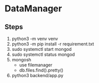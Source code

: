 # DataManager

## Steps
1. python3 -m venv venv
2. python3 -m pip install -r requirement.txt
3. sudo systemctl start mongod
4. sudo systemctl status mongod
5. mongosh
    -  use filemanager
    -  db.files.find().pretty()
6. python3 backend/app.py
